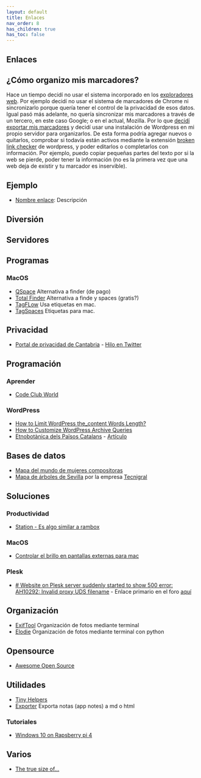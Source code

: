 ```yaml
---
layout: default
title: Enlaces
nav_order: 8
has_children: true
has_toc: false
---
```


## Enlaces
## ¿Cómo organizo mis marcadores?
Hace un tiempo decidí no usar el sistema incorporado en los [exploradores web](../Notas/exploradores.md). Por ejemplo decidí no usar el sistema de marcadores de Chrome ni sincronizarlo porque quería tener el control de la privacidad de esos datos. Igual pasó más adelante, no quería sincronizar mis marcadores a través de un tercero, en este caso Google; o en el actual, Mozilla. Por lo que [decidí exportar mis marcadores](../Notas/exportar_marcadores.md) y decidí usar una instalación de Wordpress en mi propio servidor para organizarlos. De esta forma podría agregar nuevos o quitarlos, comprobar si todavía están activos mediante la extensión [broken link checker](https://es.wordpress.org/plugins/broken-link-checker/) de  wordpress, y poder editarlos o completarlos con información. Por ejemplo, puedo copiar pequeñas partes del texto por si la web se pierde, poder tener la información (no es la primera vez que una web deja de existir y tu marcador es inservible).

## Ejemplo
- [Nombre enlace](https://url): Descripción

## Diversión

## Servidores

## Programas
### MacOS
- [QSpace](https://qspace.awehunt.com/en-us/index.html) Alternativa a finder (de pago)
- [Total Finder](https://www.binaryage.com/) Alternativa a finde y spaces (gratis?)
- [TagFLow](https://www.tagflow.ch/en/) Usa etiquetas en mac.
- [TagSpaces](https://www.tagspaces.org/) Etiquetas para mac.

## Privacidad
- [Portal de privacidad de Cantabria](https://contratosdecantabria.es/) - [Hilo en Twitter](https://twitter.com/JaimeObregon/status/1434926875688587270)

## Programación
### Aprender
- [Code Club World](https://codeclubworld.org)

### WordPress
- [How to Limit WordPress the_content Words Length?](https://www.technig.com/limit-wordpress-the_content-words-length/)
- [How to Customize WordPress Archive Queries](https://facetwp.com/how-to-customize-archive-queries/)
- [Etnobotànica dels Països Catalans](https://etnobotanica.iec.cat/) - [Artículo](https://collectaneabotanica.revistas.csic.es/index.php/collectaneabotanica/article/view/306)

## Bases de datos
- [Mapa del mundo de mujeres compositoras](https://svmusicology.com/mapa/?lang=es)
- [Mapa de árboles de Sevilla](https://www.arbomap.com/arbomapciudadano/accesos/sevilla/main.html?lang=es) por la empresa [Tecnigral](https://www.tecnigral.es/arbomap/)

## Soluciones
### Productividad
- [Station - Es algo similar a rambox](https://getstation.com/)
### MacOS
- [Controlar el brillo en pantallas externas para mac](https://github.com/MonitorControl/MonitorControl)

### Plesk
- [# Website on Plesk server suddenly started to show 500 error: AH10292: Invalid proxy UDS filename](https://support.plesk.com/hc/en-us/articles/4407366133906) - Enlace primario en el foro [aquí](https://talk.plesk.com/threads/all-domains-apache2-error-500.362208/)

## Organización
- [ExifTool](https://exiftool.org/) Organización de fotos mediante terminal
- [Elodie](https://github.com/jmathai/elodie) Organización de fotos mediante terminal con python

## Opensource
- [Awesome Open Source](https://awesomeopensource.com/)

## Utilidades
- [Tiny Helpers](https://tiny-helpers.dev/)
- [Exporter](http://falcon.star-lord.me/exporter/) Exporta notas (app notes) a md o html

### Tutoriales
- [Windows 10 on Rapsberry pi 4](https://www.tomshardware.com/how-to/install-windows-10-raspberry-pi)

## Varios
- [The true size of...](https://thetruesize.com/)